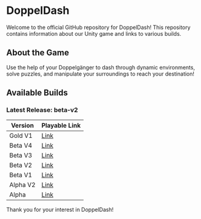 # DoppelDash

Welcome to the official GitHub repository for DoppelDash! This repository contains information about our Unity game and links to various builds.

## About the Game

Use the help of your Doppelgänger to dash through dynamic environments, solve puzzles, and manipulate your surroundings to reach your destination!

## Available Builds

### Latest Release: beta-v2

| Version | Playable Link |
|----------|---------------|
| Gold V1 | [Link](https://srivarshan-s.github.io/DoppelDash-Builds/gold-v1/index.html) |
| Beta V4 | [Link](https://srivarshan-s.github.io/DoppelDash-Builds/beta-v4/index.html) |
| Beta V3 | [Link](https://srivarshan-s.github.io/DoppelDash-Builds/beta-v3/index.html) |
| Beta V2 | [Link](https://srivarshan-s.github.io/DoppelDash-Builds/beta-v2/index.html) |
| Beta V1 | [Link](https://srivarshan-s.github.io/DoppelDash-Builds/beta-v1/index.html) |
| Alpha V2 | [Link](https://srivarshan-s.github.io/DoppelDash-Builds/alpha-v2/index.html) |
| Alpha | [Link](https://srivarshan-s.github.io/DoppelDash-Builds/alpha/index.html) |

Thank you for your interest in DoppelDash!
